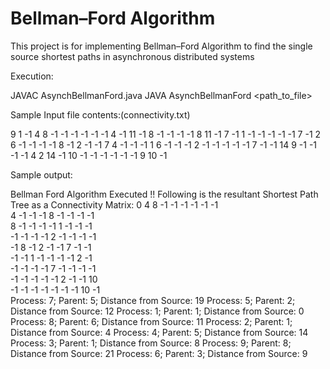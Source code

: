 # Bellman–Ford Algorithm

This project is for implementing Bellman–Ford Algorithm to find the single source shortest paths in asynchronous distributed systems

Execution:

JAVAC AsynchBellmanFord.java
JAVA AsynchBellmanFord <path_to_file>

Sample Input file contents:(connectivity.txt)

9	1
-1	4	8	-1	-1	-1	-1	-1	-1
4	-1	11	-1	8	-1	-1	-1	-1
8	11	-1	7	-1	1	-1	-1	-1
-1	-1	7	-1	2	6	-1	-1	-1
-1	8	-1	2	-1	-1	7	4	-1
-1	-1	1	6	-1	-1	-1	2	-1
-1	-1	-1	-1	7	-1	-1	14	9
-1	-1	-1	-1	4	2	14	-1	10
-1	-1	-1	-1	-1	-1	9	10	-1

Sample output:

Bellman Ford Algorithm Executed !!
Following is the resultant Shortest Path Tree as a Connectivity Matrix: 
0	4	8	-1	-1	-1	-1	-1	-1	
4	-1	-1	-1	8	-1	-1	-1	-1	
8	-1	-1	-1	-1	1	-1	-1	-1	
-1	-1	-1	-1	2	-1	-1	-1	-1	
-1	8	-1	2	-1	-1	7	-1	-1	
-1	-1	1	-1	-1	-1	-1	2	-1	
-1	-1	-1	-1	7	-1	-1	-1	-1	
-1	-1	-1	-1	-1	2	-1	-1	10	
-1	-1	-1	-1	-1	-1	-1	10	-1	
Process: 7; Parent: 5; Distance from Source: 19
Process: 5; Parent: 2; Distance from Source: 12
Process: 1; Parent: 1; Distance from Source: 0
Process: 8; Parent: 6; Distance from Source: 11
Process: 2; Parent: 1; Distance from Source: 4
Process: 4; Parent: 5; Distance from Source: 14
Process: 3; Parent: 1; Distance from Source: 8
Process: 9; Parent: 8; Distance from Source: 21
Process: 6; Parent: 3; Distance from Source: 9
